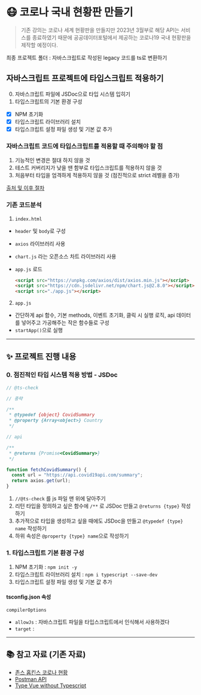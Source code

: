 # 😷 코로나 국내 현황판 만들기

> 기존 강의는 코로나 세계 현황판을 만들지만 2023년 3월부로 해당 API는 서비스를 종료하였기 때문에 공공데이터포털에서 제공하는 코로나19 국내 현황판을 제작할 예정이다.

최종 프로젝트 폴더 : 자바스크립트로 작성된 legacy 코드를 ts로 변환하기

## 자바스크립트 프로젝트에 타입스크립트 적용하기

0. 자바스크립트 파일에 JSDoc으로 타입 시스템 입히기
1. 타입스크립트의 기본 환경 구성

- [x] NPM 초기화
- [x] 타입스크립트 라이브러리 설치
- [x] 타입스크립트 설정 파일 생성 및 기본 값 추가

### 자바스크립트 코드에 타입스크립트를 적용할 때 주의해야 할 점

1. 기능적인 변경은 절대 하지 않을 것
2. 테스트 커버리지가 낮을 땐 함부로 타입스크립트를 적용하지 않을 것
3. 처음부터 타입을 엄격하게 적용하지 않을 것 (점진적으로 strict 레벨을 증가)

[출처 및 이후 절차](https://joshua1988.github.io/ts/etc/convert-js-to-ts.html#%EC%9E%90%EB%B0%94%EC%8A%A4%ED%81%AC%EB%A6%BD%ED%8A%B8-%EC%BD%94%EB%93%9C%EC%97%90-%ED%83%80%EC%9E%85%EC%8A%A4%ED%81%AC%EB%A6%BD%ED%8A%B8%EB%A5%BC-%EC%A0%81%EC%9A%A9%ED%95%A0-%EB%95%8C-%EC%A3%BC%EC%9D%98%ED%95%B4%EC%95%BC-%ED%95%A0-%EC%A0%90)

### 기존 코드분석

1. `index.html`

- `header` 및 `body`로 구성
- `axios` 라이브러리 사용
- `chart.js` 라는 오픈소스 차트 라이브러리 사용
- `app.js` 로드

  ```html
  <script src="https://unpkg.com/axios/dist/axios.min.js"></script>
  <script src="https://cdn.jsdelivr.net/npm/chart.js@2.8.0"></script>
  <script src="./app.js"></script>
  ```

2. `app.js`

- 간단하게 api 함수, 기본 methods, 이벤트 초기화, 클릭 시 실행 로직, api 데이터를 넣어주고 가공해주는 작은 함수들로 구성
- `startApp()`으로 실행

---

## ✨ 프로젝트 진행 내용

### 0. 점진적인 타입 시스템 적용 방법 - JSDoc

```js
// @ts-check

// 중략

/**
 * @typedef {object} CovidSummary
 * @property {Array<object>} Country
 */

// api

/**
 * @returns {Promise<CovidSummary>}
 */

function fetchCovidSummary() {
  const url = "https://api.covid19api.com/summary";
  return axios.get(url);
}
```

1. `//@ts-check` 를 js 파일 맨 위에 달아주기
2. 리턴 타입을 정의하고 싶은 함수에 `/**` 로 JSDoc 만들고 `@returns {type}` 작성하기
3. 추가적으로 타입을 생성하고 싶을 때에도 JSDoc을 만들고 `@typedef {type} name` 작성하기
4. 하위 속성은 `@property {type} name`으로 작성하기

### 1. 타입스크립트 기본 환경 구성

1. NPM 초기화 : `npm init -y`
2. 타입스크립트 라이브러리 설치 : `npm i typescript --save-dev`
3. 타입스크립트 설정 파일 생성 및 기본 값 추가

#### tsconfig.json 속성

`compilerOptions`

- `allowJs` : 자바스크립트 파일을 타입스크립트에서 인식해서 사용하겠다
- `target` :

---

## 📚 참고 자료 (기존 자료)

- [존스 홉킨스 코로나 현황](https://www.arcgis.com/apps/opsdashboard/index.html#/bda7594740fd40299423467b48e9ecf6)
- [Postman API](https://documenter.getpostman.com/view/10808728/SzS8rjbc?version=latest#27454960-ea1c-4b91-a0b6-0468bb4e6712)
- [Type Vue without Typescript](https://blog.usejournal.com/type-vue-without-typescript-b2b49210f0b)
